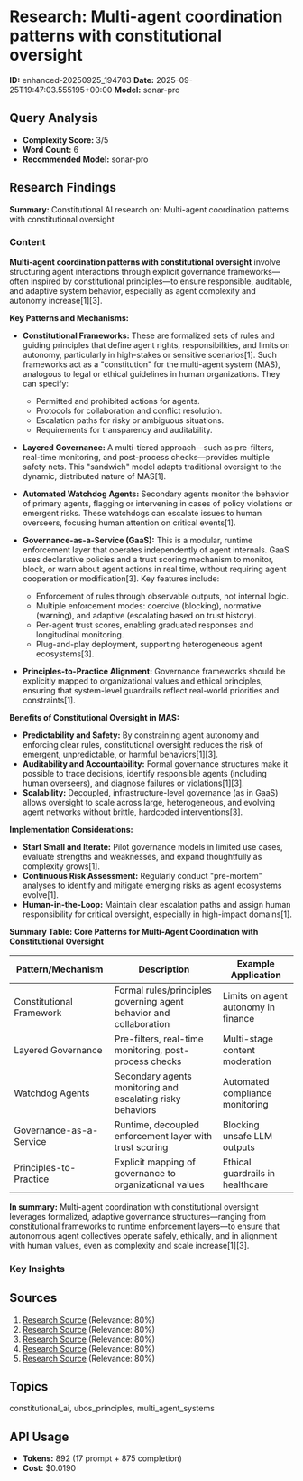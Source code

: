 # Research: Multi-agent coordination patterns with constitutional oversight
**ID:** enhanced-20250925_194703
**Date:** 2025-09-25T19:47:03.555195+00:00
**Model:** sonar-pro

## Query Analysis
- **Complexity Score:** 3/5
- **Word Count:** 6
- **Recommended Model:** sonar-pro

## Research Findings
**Summary:** Constitutional AI research on: Multi-agent coordination patterns with constitutional oversight

### Content
**Multi-agent coordination patterns with constitutional oversight** involve structuring agent interactions through explicit governance frameworks—often inspired by constitutional principles—to ensure responsible, auditable, and adaptive system behavior, especially as agent complexity and autonomy increase[1][3].

**Key Patterns and Mechanisms:**

- **Constitutional Frameworks:** These are formalized sets of rules and guiding principles that define agent rights, responsibilities, and limits on autonomy, particularly in high-stakes or sensitive scenarios[1]. Such frameworks act as a "constitution" for the multi-agent system (MAS), analogous to legal or ethical guidelines in human organizations. They can specify:
  - Permitted and prohibited actions for agents.
  - Protocols for collaboration and conflict resolution.
  - Escalation paths for risky or ambiguous situations.
  - Requirements for transparency and auditability.

- **Layered Governance:** A multi-tiered approach—such as pre-filters, real-time monitoring, and post-process checks—provides multiple safety nets. This "sandwich" model adapts traditional oversight to the dynamic, distributed nature of MAS[1].

- **Automated Watchdog Agents:** Secondary agents monitor the behavior of primary agents, flagging or intervening in cases of policy violations or emergent risks. These watchdogs can escalate issues to human overseers, focusing human attention on critical events[1].

- **Governance-as-a-Service (GaaS):** This is a modular, runtime enforcement layer that operates independently of agent internals. GaaS uses declarative policies and a trust scoring mechanism to monitor, block, or warn about agent actions in real time, without requiring agent cooperation or modification[3]. Key features include:
  - Enforcement of rules through observable outputs, not internal logic.
  - Multiple enforcement modes: coercive (blocking), normative (warning), and adaptive (escalating based on trust history).
  - Per-agent trust scores, enabling graduated responses and longitudinal monitoring.
  - Plug-and-play deployment, supporting heterogeneous agent ecosystems[3].

- **Principles-to-Practice Alignment:** Governance frameworks should be explicitly mapped to organizational values and ethical principles, ensuring that system-level guardrails reflect real-world priorities and constraints[1].

**Benefits of Constitutional Oversight in MAS:**

- **Predictability and Safety:** By constraining agent autonomy and enforcing clear rules, constitutional oversight reduces the risk of emergent, unpredictable, or harmful behaviors[1][3].
- **Auditability and Accountability:** Formal governance structures make it possible to trace decisions, identify responsible agents (including human overseers), and diagnose failures or violations[1][3].
- **Scalability:** Decoupled, infrastructure-level governance (as in GaaS) allows oversight to scale across large, heterogeneous, and evolving agent networks without brittle, hardcoded interventions[3].

**Implementation Considerations:**

- **Start Small and Iterate:** Pilot governance models in limited use cases, evaluate strengths and weaknesses, and expand thoughtfully as complexity grows[1].
- **Continuous Risk Assessment:** Regularly conduct "pre-mortem" analyses to identify and mitigate emerging risks as agent ecosystems evolve[1].
- **Human-in-the-Loop:** Maintain clear escalation paths and assign human responsibility for critical oversight, especially in high-impact domains[1].

**Summary Table: Core Patterns for Multi-Agent Coordination with Constitutional Oversight**

| Pattern/Mechanism         | Description                                                                 | Example Application                |
|--------------------------|-----------------------------------------------------------------------------|------------------------------------|
| Constitutional Framework | Formal rules/principles governing agent behavior and collaboration          | Limits on agent autonomy in finance|
| Layered Governance       | Pre-filters, real-time monitoring, post-process checks                      | Multi-stage content moderation     |
| Watchdog Agents          | Secondary agents monitoring and escalating risky behaviors                  | Automated compliance monitoring    |
| Governance-as-a-Service  | Runtime, decoupled enforcement layer with trust scoring                     | Blocking unsafe LLM outputs        |
| Principles-to-Practice   | Explicit mapping of governance to organizational values                     | Ethical guardrails in healthcare   |

**In summary:** Multi-agent coordination with constitutional oversight leverages formalized, adaptive governance structures—ranging from constitutional frameworks to runtime enforcement layers—to ensure that autonomous agent collectives operate safely, ethically, and in alignment with human values, even as complexity and scale increase[1][3].

### Key Insights

## Sources
1. [Research Source](https://www.salesforce.com/blog/responsibly-manage-multi-agent-systems/) (Relevance: 80%)
2. [Research Source](https://github.com/kyegomez/awesome-multi-agent-papers) (Relevance: 80%)
3. [Research Source](https://arxiv.org/html/2508.18765v1) (Relevance: 80%)
4. [Research Source](https://arxiv.org/html/2502.01714v1) (Relevance: 80%)
5. [Research Source](https://www.jeeva.ai/blog/multi-agent-coordination-playbook-(mcp-ai-teamwork)-implementation-plan) (Relevance: 80%)

## Topics
constitutional_ai, ubos_principles, multi_agent_systems

## API Usage
- **Tokens:** 892 (17 prompt + 875 completion)
- **Cost:** $0.0190